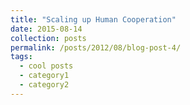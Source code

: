 ```yaml
---
title: "Scaling up Human Cooperation"
date: 2015-08-14
collection: posts
permalink: /posts/2012/08/blog-post-4/
tags:
  - cool posts
  - category1
  - category2
---
```

